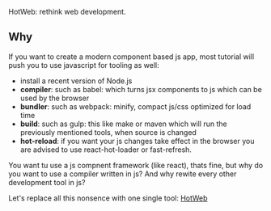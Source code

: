 HotWeb: rethink web development.

## Why

If you want to create a modern component based js app, most tutorial will push
you to use javascript for tooling as well:
- install a recent version of Node.js
- **compiler**: such as babel: which turns jsx components to js which can be used by the browser
- **bundler**: such as webpack: minify, compact js/css optimized for load time
- **build**: such as gulp: this like make or maven which will run the previously mentioned tools,
when source is changed
- **hot-reload**: if you want your js changes take effect in the browser you are advised to use react-hot-loader or fast-refresh.

You want tu use a js compnent framework (like react), thats fine, but why do you want to use a compiler written in js? And why rewite every other development tool in js?

Let's replace all this nonsence with one single tool: <a href="https://github.com/progrium/hotweb">HotWeb</a>
